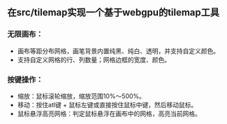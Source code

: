 ## 在src/tilemap实现一个基于webgpu的tilemap工具

### 无限画布：

- 画布等距分布网格，画笔背景内置纯黑、纯白、透明，并支持自定义颜色。
- 支持自定义网格的行、列数量；网格边框的宽度、颜色。

### 按键操作：

- 缩放：鼠标滚轮缩放，缩放范围10%～500%。
- 移动：按住atl键 + 鼠标左键或直接按住鼠标中键，然后移动鼠标。
- 鼠标悬浮高亮网格：判定鼠标悬浮在画布中的网格，高亮当前网格。
